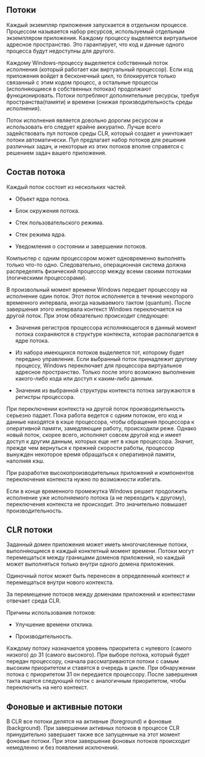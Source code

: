 ## Потоки

Каждый экземпляр приложения запускается в отдельном процессе. Процессом называется набор ресурсов, используемый отдельным экземпляром приложения. Каждому процессу выделяется виртуальное адресное пространство. Это гарантирует, что код и данные одного процесса будут недоступны для другого.

Каждому Windows-процессу выделяется собственный поток исполнения (который работает как виртуальный процессор). Если код приложения войдет в бесконечный цикл, то блокируется только связанный с этим кодом процесс, а остальные процессы (исполняющиеся в собственных потоках) продолжают функционировать. Потоки потребляют дополнительные ресурсы, требуя пространства(памяти) и времени (снижая производительность среды исполнения).

Поток исполнения является довольно дорогим ресурсом и использовать его следует крайне аккуратно. Лучше всего задействовать пул потоков среды CLR, который создает и уничтожает потоки автоматически. Пул предлагает набор потоков для решения различных задач, и некоторые из этих потоков вполне справятся с решением задач вашего приложения.

## Состав потока

Каждый поток состоит из нескольких частей.

- Объект ядра потока.

- Блок окружения потока.

- Стек пользовательского режима.

- Стек режима ядра.

- Уведомления о состоянии и завершении потоков.

Компьютер с одним процессором может одновременно выполнять только что-то одно. Следовательно, операционная система должна распределять физический процессор между всеми своими потоками (логическими процессорами).

В произвольный момент времени Windows передает процессору на исполнение один поток. Этот поток исполняется в течение некоторого временного интервала, иногда называемого тактом (quantum). После завершения этого интервала контекст Windows переключается на другой поток. При этом обязательно происходит следующее:

- Значения регистров процессора исполняющегося в данный момент потока сохраняются в структуре контекста, которая располагается в ядре потока.

- Из набора имеющихся потоков выделяется тот, которому будет передано управление. Если выбранный поток принадлежит другому процессу, Windows переключает для процессора виртуальное адресное пространство. Только после этого возможно выполнение какого-либо кода или доступ к каким-либо данным.

- Значения из выбранной структуры контекста потока загружаются в регистры процессора.

При переключении контекста на другой поток производительность серьезно падает. Пока работа ведется с одним потоком, его код и данные находятся в кэше процессора, чтобы обращения процессора к оперативной памяти, замедляющие работу, происходили реже. Однако новый поток, скорее всего, исполняет совсем другой код и имеет доступ к другим данным, которых еще нет в кэше процессора. Значит, прежде чем вернуться к прежней скорости работы, процессор вынужден некоторое время обращаться к оперативной памяти, наполняя кэш.

При разработке высокопроизводительных приложений и компонентов переключения контекста нужно по возможности избегать.

Если в конце временного промежутка Windows решает продолжить исполнение уже исполняемого потока (а не переходить к другому), переключения контекста не происходит. Это значительно повышает производительность.

## CLR потоки

Заданный домен приложения может иметь многочисленные потоки, выполняющиеся в каждый конктетный момент времени. Потоки могут перемещаться между границами доменов приложений, но каждый может выполняться только внутри одного домена приложения.

Одиночный поток может быть перенесен в определенный контекст и перемещаться внутри нового контекста.

За перемещение потоков между доменами приложений и контекстами отвечает среда CLR.

Причины использования потоков:

- Улучшение времени отклика.

- Производительность.

Каждому потоку назначается уровень приоритета с нулевого (самого низкого) до 31 (самого высокого). При выборе потока, который будет передан процессору, сначала рассматриваются потоки с самым высоким приоритетом и ставятся в очередь в цикле. При обнаружении потока с приоритетом 31 он передается процессору. После завершения такта ищется следующий поток с аналогичным приоритетом, чтобы переключить на него контекст.

## Фоновые и активные потоки

В CLR все потоки делятся на активные (foreground) и фоновые (background). При завершении активных потоков в процессе CLR принудительно завершает также все запущенные на этот момент фоновые потоки. При этом завершение фоновых потоков происходит немедленно и без появления исключений.















